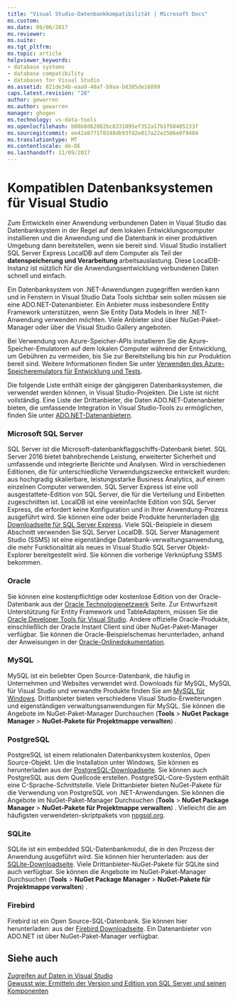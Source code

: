 ```yaml
---
title: "Visual Studio-Datenbankkompatibilität | Microsoft Docs"
ms.custom: 
ms.date: 09/06/2017
ms.reviewer: 
ms.suite: 
ms.tgt_pltfrm: 
ms.topic: article
helpviewer_keywords:
- database systems
- database compatibility
- databases for Visual Studio
ms.assetid: 821de34b-eaa9-40af-b9aa-b8305de16899
caps.latest.revision: "28"
author: gewarren
ms.author: gewarren
manager: ghogen
ms.technology: vs-data-tools
ms.openlocfilehash: b00b8d62882bc8331895ef352a17b1f68405233f
ms.sourcegitcommit: ee42a8771f0248db93fd2e017a22e2506e0f9404
ms.translationtype: MT
ms.contentlocale: de-DE
ms.lasthandoff: 11/09/2017
---
```

# <a name="compatible-database-systems-for-visual-studio"></a>Kompatiblen Datenbanksystemen für Visual Studio
Zum Entwickeln einer Anwendung verbundenen Daten in Visual Studio das Datenbanksystem in der Regel auf dem lokalen Entwicklungscomputer installieren und die Anwendung und die Datenbank in einer produktiven Umgebung dann bereitstellen, wenn sie bereit sind. Visual Studio installiert SQL Server Express LocalDB auf dem Computer als Teil der **datenspeicherung und Verarbeitung** arbeitsauslastung. Diese LocalDB-Instanz ist nützlich für die Anwendungsentwicklung verbundenen Daten schnell und einfach.  

Ein Datenbanksystem von .NET-Anwendungen zugegriffen werden kann und in Fenstern in Visual Studio Data Tools sichtbar sein sollen müssen sie eine ADO.NET-Datenanbieter. Ein Anbieter muss insbesondere Entity Framework unterstützen, wenn Sie Entity Data Models in Ihrer .NET-Anwendung verwenden möchten. Viele Anbieter sind über NuGet-Paket-Manager oder über die Visual Studio Gallery angeboten.   
  
Bei Verwendung von Azure-Speicher-APIs installieren Sie die Azure-Speicher-Emulatoren auf dem lokalen Computer während der Entwicklung, um Gebühren zu vermeiden, bis Sie zur Bereitstellung bis hin zur Produktion bereit sind. Weitere Informationen finden Sie unter [Verwenden des Azure-Speicheremulators für Entwicklung und Tests](https://azure.microsoft.com/en-us/documentation/articles/storage-use-emulator/).  
  
Die folgende Liste enthält einige der gängigeren Datenbanksystemen, die verwendet werden können, in Visual Studio-Projekten. Die Liste ist nicht vollständig. Eine Liste der Drittanbieter, die Daten ADO.NET-Datenanbieter bieten, die umfassende Integration in Visual Studio-Tools zu ermöglichen, finden Sie unter [ADO.NET-Datenanbietern](https://msdn.microsoft.com/en-us/library/dd363565.aspx).  
  
### <a name="microsoft-sql-server"></a>Microsoft SQL Server  
SQL Server ist die Microsoft-datenbankflaggschiffs-Datenbank bietet. SQL Server 2016 bietet bahnbrechende Leistung, erweiterter Sicherheit und umfassende und integrierte Berichte und Analysen. Wird in verschiedenen Editionen, die für unterschiedliche Verwendungszwecke entwickelt wurden: aus hochgradig skalierbare, leistungsstarke Business Analytics, auf einem einzelnen Computer verwenden. SQL Server Express ist eine voll ausgestattete-Edition von SQL Server, die für die Verteilung und Einbetten zugeschnitten ist.  LocalDB ist eine vereinfachte Edition von SQL Server Express, die erfordert keine Konfiguration und in Ihrer Anwendung-Prozess ausgeführt wird. Sie können eine oder beide Produkte herunterladen [die Downloadseite für SQL Server Express](https://www.microsoft.com/en-us/server-cloud/Products/sql-server-editions/sql-server-express.aspx).    Viele SQL-Beispiele in diesem Abschnitt verwenden Sie SQL Server LocalDB. SQL Server Management Studio (SSMS) ist eine eigenständige Datenbank-verwaltungsanwendung, die mehr Funktionalität als neues in Visual Studio SQL Server Objekt-Explorer bereitgestellt wird. Sie können die vorherige Verknüpfung SSMS bekommen.  
  
### <a name="oracle"></a>Oracle  
Sie können eine kostenpflichtige oder kostenlose Edition von der Oracle-Datenbank aus der [Oracle Technologienetzwerk](http://www.oracle.com/technetwork/database/enterprise-edition/downloads/index-092322.html) Seite. Zur Entwurfszeit Unterstützung für Entity Framework und TableAdaptern, müssen Sie die [Oracle Developer Tools für Visual Studio](http://www.oracle.com/technetwork/developer-tools/visual-studio/overview/index.html). Andere offizielle Oracle-Produkte, einschließlich der Oracle Instant Client sind über NuGet-Paket-Manager verfügbar.  Sie können die Oracle-Beispielschemas herunterladen, anhand der Anweisungen in der [Oracle-Onlinedokumentation](http://docs.oracle.com/cd/E11882_01/server.112/e10831/toc.htm).  
  
### <a name="mysql"></a>MySQL  
MySQL ist ein beliebter Open Source-Datenbank, die häufig in Unternehmen und Websites verwendet wird. Downloads für MySQL, MySQL für Visual Studio und verwandte Produkte finden Sie am [MySQL für Windows](http://www.mysql.com/why-mysql/windows/).  Drittanbieter bieten verschiedene Visual Studio-Erweiterungen und eigenständigen verwaltungsanwendungen für MySQL. Sie können die Angebote im NuGet-Paket-Manager Durchsuchen (**Tools** > **NuGet Package Manager** > **NuGet-Pakete für Projektmappe verwalten**) .  
  
### <a name="postgresql"></a>PostgreSQL  
PostgreSQL ist einem relationalen Datenbanksystem kostenlos, Open Source-Objekt. Um die Installation unter Windows, Sie können es herunterladen aus der [PostgreSQL-Downloadseite](http://www.postgresql.org/download/windows/).  Sie können auch PostgreSQL aus dem Quellcode erstellen.  PostgreSQL-Core-System enthält eine C-Sprache-Schnittstelle. Viele Drittanbieter bieten NuGet-Pakete für die Verwendung von PostgreSQL von .NET-Anwendungen.  Sie können die Angebote im NuGet-Paket-Manager Durchsuchen (**Tools** > **NuGet Package Manager** > **NuGet-Pakete für Projektmappe verwalten**) . Vielleicht die am häufigsten verwendeten-skriptpakets von [npgsql.org](http://www.npgsql.org).  
  
### <a name="sqlite"></a>SQLite  
SQLite ist ein embedded SQL-Datenbankmodul, die in den Prozess der Anwendung ausgeführt wird. Sie können hier herunterladen: aus der [SQLite-Downloadseite](http://www.sqlite.org/download.html). Viele Drittanbieter-NuGet-Pakete für SQLite sind auch verfügbar. Sie können die Angebote im NuGet-Paket-Manager Durchsuchen (**Tools** > **NuGet Package Manager** > **NuGet-Pakete für Projektmappe verwalten**) .  
  
### <a name="firebird"></a>Firebird  
Firebird ist ein Open Source-SQL-Datenbank. Sie können hier herunterladen: aus der [Firebird Downloadseite](http://firebirdsql.org/en/downloads/). Ein Datenanbieter von ADO.NET ist über NuGet-Paket-Manager verfügbar.  
  
## <a name="see-also"></a>Siehe auch
[Zugreifen auf Daten in Visual Studio](../data-tools/accessing-data-in-visual-studio.md)  
[Gewusst wie: Ermitteln der Version und Edition von SQL Server und seinen Komponenten](http://support.microsoft.com/kb/321185)